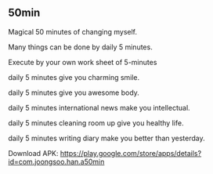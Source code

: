 50min
---
Magical 50 minutes of changing myself.

Many things can be done by daily 5 minutes.

Execute by your own work sheet of 5-minutes



daily 5 minutes give you charming smile.

daily 5 minutes give you awesome body.

daily 5 minutes international news make you intellectual.

daily 5 minutes cleaning room up give you healthy life.

daily 5 minutes writing diary make you better than yesterday.



Download APK: https://play.google.com/store/apps/details?id=com.joongsoo.han.a50min